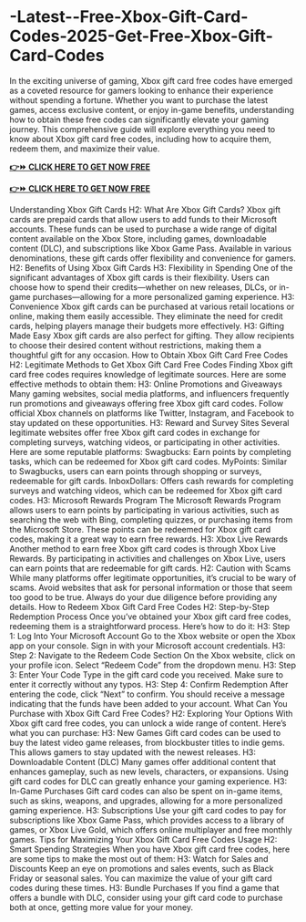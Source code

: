 # -Latest--Free-Xbox-Gift-Card-Codes-2025-Get-Free-Xbox-Gift-Card-Codes

In the exciting universe of gaming, Xbox gift card free codes have emerged as a coveted resource for gamers looking to enhance their experience without spending a fortune. Whether you want to purchase the latest games, access exclusive content, or enjoy in-game benefits, understanding how to obtain these free codes can significantly elevate your gaming journey. This comprehensive guide will explore everything you need to know about Xbox gift card free codes, including how to acquire them, redeem them, and maximize their value.

 

**[👉⏩ CLICK HERE TO GET NOW FREE](https://smarttbx.com/xbox%20gift)**
 
**[👉⏩ CLICK HERE TO GET NOW FREE](https://smarttbx.com/xbox%20gift)**

Understanding Xbox Gift Cards
H2: What Are Xbox Gift Cards?
Xbox gift cards are prepaid cards that allow users to add funds to their Microsoft accounts. These funds can be used to purchase a wide range of digital content available on the Xbox Store, including games, downloadable content (DLC), and subscriptions like Xbox Game Pass. Available in various denominations, these gift cards offer flexibility and convenience for gamers.
H2: Benefits of Using Xbox Gift Cards
H3: Flexibility in Spending
One of the significant advantages of Xbox gift cards is their flexibility. Users can choose how to spend their credits—whether on new releases, DLCs, or in-game purchases—allowing for a more personalized gaming experience.
H3: Convenience
Xbox gift cards can be purchased at various retail locations or online, making them easily accessible. They eliminate the need for credit cards, helping players manage their budgets more effectively.
H3: Gifting Made Easy
Xbox gift cards are also perfect for gifting. They allow recipients to choose their desired content without restrictions, making them a thoughtful gift for any occasion.
How to Obtain Xbox Gift Card Free Codes
H2: Legitimate Methods to Get Xbox Gift Card Free Codes
Finding Xbox gift card free codes requires knowledge of legitimate sources. Here are some effective methods to obtain them:
H3: Online Promotions and Giveaways
Many gaming websites, social media platforms, and influencers frequently run promotions and giveaways offering free Xbox gift card codes. Follow official Xbox channels on platforms like Twitter, Instagram, and Facebook to stay updated on these opportunities.
H3: Reward and Survey Sites
Several legitimate websites offer free Xbox gift card codes in exchange for completing surveys, watching videos, or participating in other activities. Here are some reputable platforms:
Swagbucks: Earn points by completing tasks, which can be redeemed for Xbox gift card codes.
MyPoints: Similar to Swagbucks, users can earn points through shopping or surveys, redeemable for gift cards.
InboxDollars: Offers cash rewards for completing surveys and watching videos, which can be redeemed for Xbox gift card codes.
H3: Microsoft Rewards Program
The Microsoft Rewards Program allows users to earn points by participating in various activities, such as searching the web with Bing, completing quizzes, or purchasing items from the Microsoft Store. These points can be redeemed for Xbox gift card codes, making it a great way to earn free rewards.
H3: Xbox Live Rewards
Another method to earn free Xbox gift card codes is through Xbox Live Rewards. By participating in activities and challenges on Xbox Live, users can earn points that are redeemable for gift cards.
H2: Caution with Scams
While many platforms offer legitimate opportunities, it’s crucial to be wary of scams. Avoid websites that ask for personal information or those that seem too good to be true. Always do your due diligence before providing any details.
How to Redeem Xbox Gift Card Free Codes
H2: Step-by-Step Redemption Process
Once you’ve obtained your Xbox gift card free codes, redeeming them is a straightforward process. Here’s how to do it:
H3: Step 1: Log Into Your Microsoft Account
Go to the Xbox website or open the Xbox app on your console.
Sign in with your Microsoft account credentials.
H3: Step 2: Navigate to the Redeem Code Section
On the Xbox website, click on your profile icon.
Select “Redeem Code” from the dropdown menu.
H3: Step 3: Enter Your Code
Type in the gift card code you received. Make sure to enter it correctly without any typos.
H3: Step 4: Confirm Redemption
After entering the code, click “Next” to confirm. You should receive a message indicating that the funds have been added to your account.
What Can You Purchase with Xbox Gift Card Free Codes?
H2: Exploring Your Options
With Xbox gift card free codes, you can unlock a wide range of content. Here’s what you can purchase:
H3: New Games
Gift card codes can be used to buy the latest video game releases, from blockbuster titles to indie gems. This allows gamers to stay updated with the newest releases.
H3: Downloadable Content (DLC)
Many games offer additional content that enhances gameplay, such as new levels, characters, or expansions. Using gift card codes for DLC can greatly enhance your gaming experience.
H3: In-Game Purchases
Gift card codes can also be spent on in-game items, such as skins, weapons, and upgrades, allowing for a more personalized gaming experience.
H3: Subscriptions
Use your gift card codes to pay for subscriptions like Xbox Game Pass, which provides access to a library of games, or Xbox Live Gold, which offers online multiplayer and free monthly games.
Tips for Maximizing Your Xbox Gift Card Free Codes Usage
H2: Smart Spending Strategies
When you have Xbox gift card free codes, here are some tips to make the most out of them:
H3: Watch for Sales and Discounts
Keep an eye on promotions and sales events, such as Black Friday or seasonal sales. You can maximize the value of your gift card codes during these times.
H3: Bundle Purchases
If you find a game that offers a bundle with DLC, consider using your gift card code to purchase both at once, getting more value for your money.
